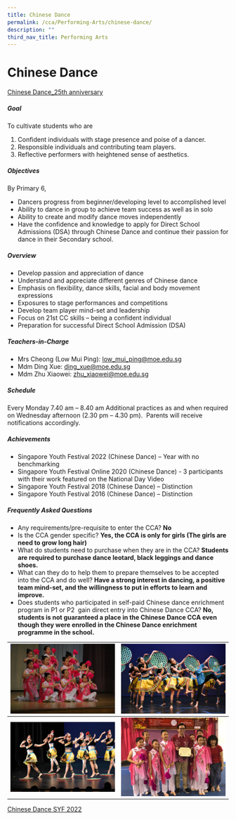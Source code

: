 ```yaml
---
title: Chinese Dance
permalink: /cca/Performing-Arts/chinese-dance/
description: ""
third_nav_title: Performing Arts
---
```

# Chinese Dance

[Chinese Dance_25th anniversary](https://drive.google.com/file/d/1uG9X1VBrOF2X-_L1FK8Ca1Av2aktYYOa/view?usp=share_link)
##### Goal

To cultivate students who are

1. Confident individuals with stage presence and poise of a dancer.
2. Responsible individuals and contributing team players.
3. Reflective performers with heightened sense of aesthetics.

##### Objectives

By Primary 6,

- Dancers progress from beginner/developing level to accomplished level
- Ability to dance in group to achieve team success as well as in solo
- Ability to create and modify dance moves independently
- Have the confidence and knowledge to apply for Direct School Admissions (DSA) through Chinese Dance and continue their passion for dance in their Secondary school.

##### Overview

* Develop passion and appreciation of dance
* Understand and appreciate different genres of Chinese dance 
* Emphasis on flexibility, dance skills, facial and body movement expressions 
* Exposures to stage performances and competitions
* Develop team player mind-set and leadership 
* Focus on 21st CC skills – being a confident individual
* Preparation for successful Direct School Admission (DSA)


##### Teachers-in-Charge

* Mrs Cheong (Low Mui Ping): low_mui_ping@moe.edu.sg
* Mdm Ding Xue: ding_xue@moe.edu.sg
* Mdm Zhu Xiaowei:  zhu_xiaowei@moe.edu.sg


##### Schedule

Every Monday 7.40 am – 8.40 am
Additional practices as and when required on Wednesday afternoon (2.30 pm – 4.30 pm).  Parents will receive notifications accordingly.


##### Achievements

* Singapore Youth Festival 2022 (Chinese Dance) – Year with no benchmarking
* Singapore Youth Festival Online 2020 (Chinese Dance) - 3 participants with their work featured on the National Day Video
* Singapore Youth Festival 2018 (Chinese Dance) – Distinction
* Singapore Youth Festival 2016 (Chinese Dance) – Distinction


##### Frequently Asked Questions

* Any requirements/pre-requisite to enter the CCA? **No**
* Is the CCA gender specific? **Yes, the CCA is only for girls (The girls are need to grow long hair)**
* What do students need to purchase when they are in the CCA? **Students are required to purchase dance leotard, black leggings and dance shoes.**
* What can they do to help them to prepare themselves to be accepted into the CCA and do well? **Have a strong interest in dancing, a positive team mind-set, and the willingness to put in efforts to learn and improve.**
* Does students who participated in self-paid Chinese dance enrichment program in P1 or P2  gain direct entry into Chinese Dance CCA? **No, students is not guaranteed a place in the Chinese Dance CCA even though they were enrolled in the Chinese Dance enrichment programme in the school.**



| ![](/images/Copy%20of%20IMG_5788.jpg) | ![](/images/NIK_5243.jpg) |
| -------- | -------- |
| ![](/images/NIK_6266.jpg)   | ![](/images/UBJU7790.jpg)     |

[Chinese Dance SYF 2022](https://drive.google.com/file/d/1AJpCi-Q2GeW8ev-hUUB5MSQlE3cVxxFB/view?usp=share_link)